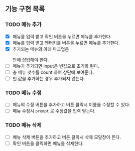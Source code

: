 
## 기능 구현 목록
### TODO 메뉴 추가
- [X] 메뉴를 입력 받고 확인 버튼을 누르면 메뉴를 추가한다.
- [X] 메뉴를 입력 받고 엔터키를 버튼을 누르면 메뉴를 추가한다.
- [X] 추가되는 메뉴의 아래 마크업은 <ul id="espresso-menu-list" class="mt-3 pl-0"></ul> 안에 삽입해야 한다.
- [ ] 메뉴가 추가되면 input은 빈값으로 초기화 된다.
- [ ] 총 메뉴 갯수를 count 하여 상단에 보여준다.
- [ ] 빈 값을 추가하는 경우 추가되지 않는다.

### TODO 메뉴 수정
- [ ] 메뉴의 수정 버튼을 추가하고 버튼 클릭시 이름을 수정할 수 있다.
- [ ] 메뉴 수정시 `prompt` 로 수정값을 입력 받는다.

### TODO 메뉴 삭제
- [ ] 메뉴 삭제 버튼을 추가하고 버튼 클릭시 삭제 모달창이 뜬다.
- [ ] 확인 버튼을 클릭하면 메뉴를 삭제한다.